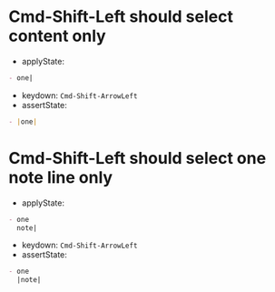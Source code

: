 # Cmd-Shift-Left should select content only

- applyState:

```md
- one|
```

- keydown: `Cmd-Shift-ArrowLeft`
- assertState:

```md
- |one|
```

# Cmd-Shift-Left should select one note line only

- applyState:

```md
- one
  note|
```

- keydown: `Cmd-Shift-ArrowLeft`
- assertState:

```md
- one
  |note|
```
